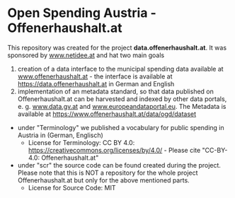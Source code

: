 # Open Spending Austria - Offenerhaushalt.at

This repository was created for the project **data.offenerhaushalt.at**. It was sponsored by www.netidee.at and hat two main goals
1. creation of a data interface to the municipal spending data available at www.offenerhaushalt.at - the interface is available at https://data.offenerhaushalt.at in German and English
2. implementation of an metadata standard, so that data published on Offenerhaushalt.at can be harvested and indexed by other data portals, e. g. www.data.gv.at and www.europeandataportal.eu. The Metadata is available at https://www.offenerhaushalt.at/data/ogd/dataset

* under "Terminology" we published a vocabulary for public spending in Austria in (German, Englisch)
  * License for Terminology: CC BY 4.0: https://creativecommons.org/licenses/by/4.0/ - Please cite "CC-BY-4.0: Offenerhaushalt.at"
* under "scr" the source code can be found created during the project. Please note that this is NOT a repository for the whole project Offenerhaushalt.at but only for the above mentioned parts. 
  * License for Source Code: MIT


